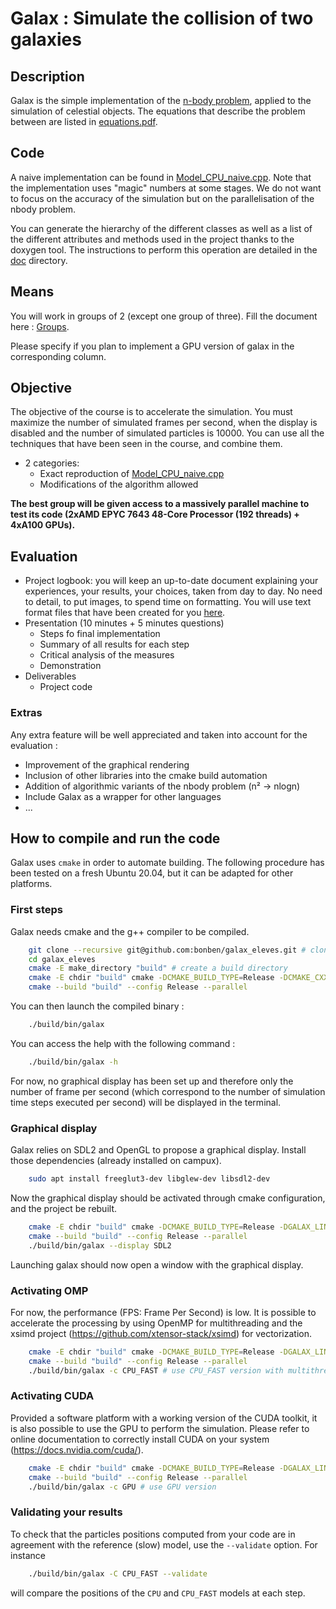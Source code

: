 # Galax : Simulate the collision of two galaxies

## Description

Galax is the simple implementation of the [n-body problem](https://en.wikipedia.org/wiki/N-body_problem), applied to the simulation of celestial objects. The equations that describe the problem between are listed in [equations.pdf](equations.pdf).

## Code

A naive implementation can be found in [Model_CPU_naive.cpp](src/Model/Model_CPU/Model_CPU_naive/Model_CPU_naive.cpp). Note that the implementation uses "magic" numbers at some stages. We do not want to focus on the accuracy of the simulation but on the parallelisation of the nbody problem.

You can generate the hierarchy of the different classes as well as a list of the different attributes and methods used in the project thanks to the doxygen tool. The instructions to perform this operation are detailed in the [doc](doc) directory.

## Means

You will work in groups of 2 (except one group of three). Fill the document here : [Groups](https://partage.imt.fr/index.php/s/NMj4Ag9ewyxpCen).

Please specify if you plan to implement a GPU version of galax in the corresponding column.

## Objective

The objective of the course is to accelerate the simulation. You must maximize the number of simulated frames per second, when the display is disabled and the number of simulated particles is 10000. You can use all the techniques that have been seen in the course, and combine them.

* 2 categories:
  * Exact reproduction of [Model_CPU_naive.cpp](src/Model/Model_CPU/Model_CPU_naive/Model_CPU_naive.cpp)
  * Modifications of the algorithm allowed

**The best group will be given access to a massively parallel machine to test its code (2xAMD EPYC 7643 48-Core Processor (192 threads) + 4xA100 GPUs).**

## Evaluation

* Project logbook: you will keep an up-to-date document explaining your experiences, your results, your choices, taken from day to day. No need to detail, to put images, to spend time on formatting. You will use text format files that have been created for you [here](https://cloud.imt-atlantique.fr/index.php/s/b5zNRg2dyNgYc3i).
* Presentation (10 minutes + 5 minutes questions)
  * Steps fo final implementation
  * Summary of all results for each step
  * Critical analysis of the measures
  * Demonstration
* Deliverables
  * Project code

### Extras

Any extra feature will be well appreciated and taken into account for the evaluation :
* Improvement of the graphical rendering
* Inclusion of other libraries into the cmake build automation
* Addition of algorithmic variants of the nbody problem (n² -> nlogn)
* Include Galax as a wrapper for other languages
* ...
## How to compile and run the code

Galax uses `cmake` in order to automate building.
The following procedure has been tested on a fresh Ubuntu 20.04, but it can be adapted for other platforms.

### First steps

Galax needs cmake and the g++ compiler to be compiled.

```bash
    git clone --recursive git@github.com:bonben/galax_eleves.git # clone repository and update git submodules
    cd galax_eleves
    cmake -E make_directory "build" # create a build directory
    cmake -E chdir "build" cmake -DCMAKE_BUILD_TYPE=Release -DCMAKE_CXX_FLAGS="-mavx2" .. # configure project with cmake, using Release build and avx2
    cmake --build "build" --config Release --parallel
```

You can then launch the compiled binary :
```bash
    ./build/bin/galax
```

You can access the help with the following command :
```bash
    ./build/bin/galax -h
```

For now, no graphical display has been set up and therefore only the number of frame per second (which correspond to the number of simulation time steps executed per second) will be displayed in the terminal.

### Graphical display

Galax relies on SDL2 and OpenGL to propose a graphical display.
Install those dependencies (already installed on campux).
```bash
    sudo apt install freeglut3-dev libglew-dev libsdl2-dev
```
Now the graphical display should be activated through cmake configuration, and the project be rebuilt.
```bash
    cmake -E chdir "build" cmake -DCMAKE_BUILD_TYPE=Release -DGALAX_LINK_SDL2=ON ..
    cmake --build "build" --config Release --parallel
    ./build/bin/galax --display SDL2
```
Launching galax should now open a window with the graphical display.

### Activating OMP

For now, the performance (FPS: Frame Per Second) is low.
It is possible to accelerate the processing by using OpenMP for multithreading and the xsimd project (https://github.com/xtensor-stack/xsimd) for vectorization.
```bash
    cmake -E chdir "build" cmake -DCMAKE_BUILD_TYPE=Release -DGALAX_LINK_OMP=ON -DCMAKE_CXX_FLAGS="-mavx2" ..
    cmake --build "build" --config Release --parallel
    ./build/bin/galax -c CPU_FAST # use CPU_FAST version with multithreading & vectorization
```

### Activating CUDA

Provided a software platform with a working version of the CUDA toolkit, it is also possible to use the GPU to perform the simulation. Please refer to  online documentation to correctly install CUDA on your system (https://docs.nvidia.com/cuda/).

```bash
    cmake -E chdir "build" cmake -DCMAKE_BUILD_TYPE=Release -DGALAX_LINK_CUDA=ON -DCUDA_TOOLKIT_ROOT_DIR="/usr" ..
    cmake --build "build" --config Release --parallel
    ./build/bin/galax -c GPU # use GPU version
```

### Validating your results

To check that the particles positions computed from your code are in agreement with the reference (slow) model, use the `--validate` option. For instance
```bash
    ./build/bin/galax -C CPU_FAST --validate
```
will compare the positions of the `CPU` and `CPU_FAST` models at each step.

